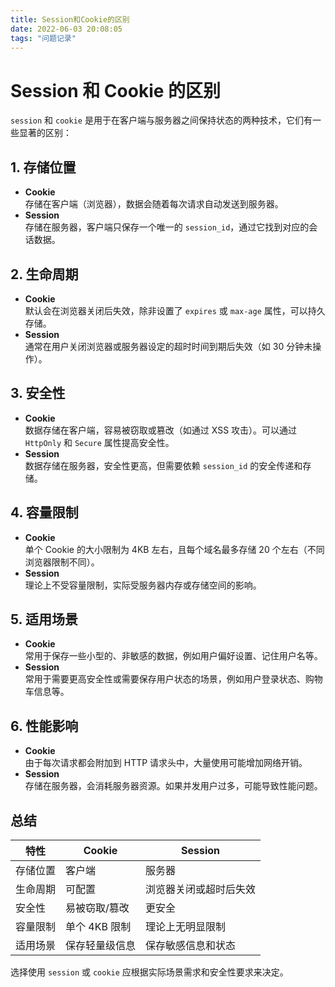 ```yaml
---
title: Session和Cookie的区别
date: 2022-06-03 20:08:05
tags: "问题记录"
---
```


# Session 和 Cookie 的区别

`session` 和 `cookie` 是用于在客户端与服务器之间保持状态的两种技术，它们有一些显著的区别：

## 1. 存储位置

- **Cookie**  
  存储在客户端（浏览器），数据会随着每次请求自动发送到服务器。
- **Session**  
  存储在服务器，客户端只保存一个唯一的 `session_id`，通过它找到对应的会话数据。

## 2. 生命周期

- **Cookie**  
  默认会在浏览器关闭后失效，除非设置了 `expires` 或 `max-age` 属性，可以持久存储。
- **Session**  
  通常在用户关闭浏览器或服务器设定的超时时间到期后失效（如 30 分钟未操作）。

## 3. 安全性

- **Cookie**  
  数据存储在客户端，容易被窃取或篡改（如通过 XSS 攻击）。可以通过 `HttpOnly` 和 `Secure` 属性提高安全性。
- **Session**  
  数据存储在服务器，安全性更高，但需要依赖 `session_id` 的安全传递和存储。

## 4. 容量限制

- **Cookie**  
  单个 Cookie 的大小限制为 4KB 左右，且每个域名最多存储 20 个左右（不同浏览器限制不同）。
- **Session**  
  理论上不受容量限制，实际受服务器内存或存储空间的影响。

## 5. 适用场景

- **Cookie**  
  常用于保存一些小型的、非敏感的数据，例如用户偏好设置、记住用户名等。
- **Session**  
  常用于需要更高安全性或需要保存用户状态的场景，例如用户登录状态、购物车信息等。

## 6. 性能影响

- **Cookie**  
  由于每次请求都会附加到 HTTP 请求头中，大量使用可能增加网络开销。
- **Session**  
  存储在服务器，会消耗服务器资源。如果并发用户过多，可能导致性能问题。

## 总结

| 特性     | Cookie         | Session                |
| -------- | -------------- | ---------------------- |
| 存储位置 | 客户端         | 服务器                 |
| 生命周期 | 可配置         | 浏览器关闭或超时后失效 |
| 安全性   | 易被窃取/篡改  | 更安全                 |
| 容量限制 | 单个 4KB 限制  | 理论上无明显限制       |
| 适用场景 | 保存轻量级信息 | 保存敏感信息和状态     |

选择使用 `session` 或 `cookie` 应根据实际场景需求和安全性要求来决定。
